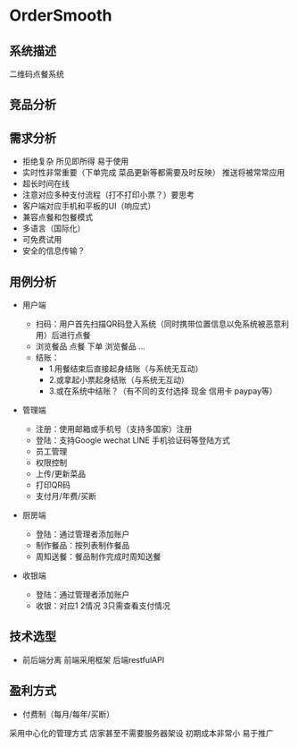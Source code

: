 # OrderSmooth

## 系统描述
二维码点餐系统

## 竞品分析

## 需求分析
- 拒绝复杂 所见即所得 易于使用
- 实时性非常重要（下单完成 菜品更新等都需要及时反映） 推送将被常常应用
- 超长时间在线
- 注意对应多种支付流程（打不打印小票？）要思考
- 客户端对应手机和平板的UI（响应式）
- 兼容点餐和包餐模式
- 多语言（国际化）
- 可免费试用
- 安全的信息传输？

## 用例分析
- 用户端
    - 扫码：用户首先扫描QR码登入系统（同时携带位置信息以免系统被恶意利用）后进行点餐
    - 浏览餐品 点餐 下单 浏览餐品 ...
    - 结账：
        - 1.用餐结束后直接起身结账（与系统无互动） 
        - 2.或拿起小票起身结账（与系统无互动）
        - 3.或在系统中结账？（有不同的支付选择 现金 信用卡 paypay等）

- 管理端
    - 注册：使用邮箱或手机号（支持多国家）注册
    - 登陆：支持Google wechat LINE 手机验证码等登陆方式
    - 员工管理
    - 权限控制
    - 上传/更新菜品
    - 打印QR码
    - 支付月/年费/买断

- 厨房端
    - 登陆：通过管理者添加账户
    - 制作餐品：按列表制作餐品
    - 周知送餐：餐品制作完成时周知送餐

- 收银端
    - 登陆：通过管理者添加账户
    - 收银：对应1 2情况 3只需查看支付情况

## 技术选型
- 前后端分离 前端采用框架 后端restfulAPI

## 盈利方式
- 付费制（每月/每年/买断）

采用中心化的管理方式 店家甚至不需要服务器架设 初期成本非常小 易于推广